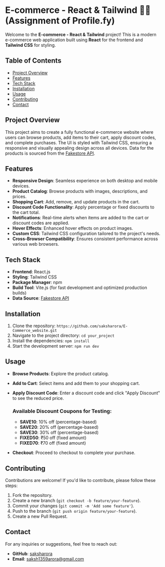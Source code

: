 # E-commerce - React & Tailwind 🛒👜 (Assignment of Profile.fy)

Welcome to the **E-commerce - React & Tailwind** project! This is a modern e-commerce web application built using **React** for the frontend and **Tailwind CSS** for styling.

## Table of Contents

- [Project Overview](#project-overview)
- [Features](#features)
- [Tech Stack](#tech-stack)
- [Installation](#installation)
- [Usage](#usage)
- [Contributing](#contributing)
- [Contact](#contact)

## Project Overview

This project aims to create a fully functional e-commerce website where users can browse products, add items to their cart, apply discount codes, and complete purchases. The UI is styled with Tailwind CSS, ensuring a responsive and visually appealing design across all devices. Data for the products is sourced from the [Fakestore API](https://fakestoreapi.com).

## Features

- **Responsive Design**: Seamless experience on both desktop and mobile devices.
- **Product Catalog**: Browse products with images, descriptions, and prices.
- **Shopping Cart**: Add, remove, and update products in the cart.
- **Discount Code Functionality**: Apply percentage or fixed discounts to the cart total.
- **Notifications**: Real-time alerts when items are added to the cart or discount codes are applied.
- **Hover Effects**: Enhanced hover effects on product images.
- **Custom CSS**: Tailwind CSS configuration tailored to the project's needs.
- **Cross-Browser Compatibility**: Ensures consistent performance across various web browsers.

## Tech Stack

- **Frontend**: React.js
- **Styling**: Tailwind CSS
- **Package Manager**: npm
- **Build Tool**: Vite.js (for fast development and optimized production builds)
- **Data Source**: [Fakestore API](https://fakestoreapi.com)

## Installation

1. Clone the repository: `https://github.com/saksharora/E-Commerce_website.git`
2. Navigate to the project directory: `cd your_project`
3. Install the dependencies: `npm install`
4. Start the development server: `npm run dev`

## Usage

- **Browse Products**: Explore the product catalog.
- **Add to Cart**: Select items and add them to your shopping cart.
- **Apply Discount Code**: Enter a discount code and click "Apply Discount" to see the reduced price. 

  ### Available Discount Coupons for Testing:
  - **SAVE10**: 10% off (percentage-based)
  - **SAVE20**: 20% off (percentage-based)
  - **SAVE30**: 30% off (percentage-based)
  - **FIXED50**: ₹50 off (fixed amount)
  - **FIXED70**: ₹70 off (fixed amount)

- **Checkout**: Proceed to checkout to complete your purchase.

## Contributing

Contributions are welcome! If you'd like to contribute, please follow these steps:

1. Fork the repository.
2. Create a new branch (`git checkout -b feature/your-feature`).
3. Commit your changes (`git commit -m 'Add some feature'`).
4. Push to the branch (`git push origin feature/your-feature`).
5. Create a new Pull Request.

## Contact

For any inquiries or suggestions, feel free to reach out:

- **GitHub**: [saksharora](https://github.com/saksharora)
- **Email**: saksh1359arora@gmail.com
